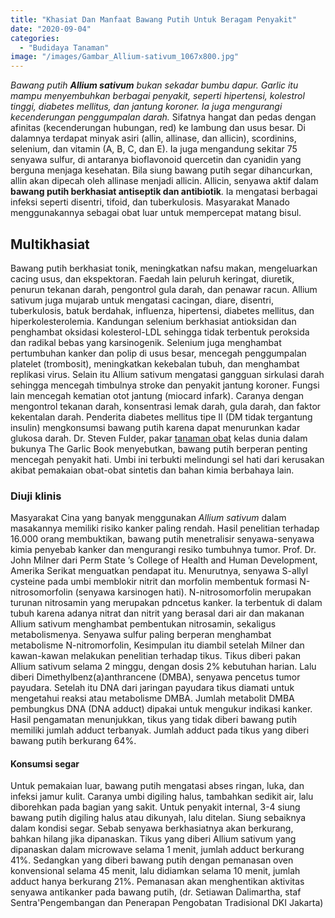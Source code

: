```yaml
---
title: "Khasiat Dan Manfaat Bawang Putih Untuk Beragam Penyakit"
date: "2020-09-04"
categories: 
  - "Budidaya Tanaman"
image: "/images/Gambar_Allium-sativum_1067x800.jpg"
---
```


_Bawang putih **Allium sativum** bukan sekadar bumbu dapur. Garlic itu mampu menyembuhkan berbagai penyakit, seperti hipertensi, kolestrol tinggi, diabetes mellitus, dan jantung koroner. Ia juga mengurangi kecenderungan penggumpalan darah._ Sifatnya hangat dan pedas dengan afinitas (kecenderungan hubungan, red) ke lambung dan usus besar. Di dalamnya terdapat minyak asiri (allin, allinase, dan allicin), scordinins, selenium, dan vitamin (A, B, C, dan E). Ia juga mengandung sekitar 75 senyawa sulfur, di antaranya bioflavonoid quercetin dan cyanidin yang berguna menjaga kesehatan. Bila siung bawang putih segar dihancurkan, allin akan dipecah oleh allinase menjadi allicin. Allicin, senyawa aktif dalam **bawang putih berkhasiat antiseptik dan antibiotik**. Ia mengatasi berbagai infeksi seperti disentri, tifoid, dan tuberkulosis. Masyarakat Manado menggunakannya sebagai obat luar untuk mempercepat matang bisul.

## Multikhasiat

Bawang putih berkhasiat tonik, meningkatkan nafsu makan, mengeluarkan cacing usus, dan ekspektoran. Faedah lain peluruh keringat, diuretik, penurun tekanan darah, pengontrol gula darah, dan penawar racun. Allium sativum juga mujarab untuk mengatasi cacingan, diare, disentri, tuberkulosis, batuk berdahak, influenza, hipertensi, diabetes mellitus, dan hiperkolesterolemia. Kandungan selenium berkhasiat antioksidan dan penghambat oksidasi kolesterol-LDL sehingga tidak terbentuk peroksida dan radikal bebas yang karsinogenik. Selenium juga menghambat pertumbuhan kanker dan polip di usus besar, mencegah penggumpalan platelet (trombosit), meningkatkan kekebalan tubuh, dan menghambat replikasi virus. Selain itu Allium sativum mengatasi gangguan sirkulasi darah sehingga mencegah timbulnya stroke dan penyakit jantung koroner. Fungsi lain mencegah kematian otot jantung (miocard infark). Caranya dengan mengontrol tekanan darah, konsentrasi lemak darah, gula darah, dan faktor kekentalan darah. Penderita diabetes mellitus tipe II (DM tidak tergantung insulin) mengkonsumsi bawang putih karena dapat menurunkan kadar glukosa darah. Dr. Steven Fulder, pakar [tanaman obat](http://localhost/mitra/kesehatan "tanaman obat") kelas dunia dalam bukunya The Garlic Book menyebutkan, bawang putih berperan penting mencegah penyakit hati. Umbi ini terbukti melindungi sel hati dari kerusakan akibat pemakaian obat-obat sintetis dan bahan kimia berbahaya lain.

### Diuji klinis

Masyarakat Cina yang banyak menggunakan _Allium sativum_ dalam masakannya memiliki risiko kanker paling rendah. Hasil penelitian terhadap 16.000 orang membuktikan, bawang putih menetralisir senyawa-senyawa kimia penyebab kanker dan mengurangi resiko tumbuhnya tumor. Prof. Dr. John Milner dari Perm State ’s College of Health and Human Development, Amerika Serikat menguatkan pendapat itu. Menurutnya, senyawa S-allyl cysteine pada umbi memblokir nitrit dan morfolin membentuk formasi N-nitrosomorfolin (senyawa karsinogen hati). N-nitrosomorfolin merupakan turunan nitrosamin yang merupakan pdncetus kanker. Ia terbentuk di dalam tubuh karena adanya nitrat dan nitrit yang berasal dari air dan makanan Allium sativum menghambat pembentukan nitrosamin, sekaligus metabolismenya. Senyawa sulfur paling berperan menghambat metabolisme N-nitromorfolin, Kesimpulan itu diambil setelah Milner dan kawan-kawan melakukan penelitian terhadap tikus. Tikus diberi pakan Allium sativum selama 2 minggu, dengan dosis 2% kebutuhan harian. Lalu diberi Dimethylbenz(a)anthrancene (DMBA), senyawa pencetus tumor payudara. Setelah itu DNA dari jaringan payudara tikus diamati untuk mengetahui reaksi atau metabolisme DMBA. Jumlah metabolit DMBA pembungkus DNA (DNA adduct) dipakai untuk mengukur indikasi kanker. Hasil pengamatan menunjukkan, tikus yang tidak diberi bawang putih memiliki jumlah adduct terbanyak. Jumlah adduct pada tikus yang diberi bawang putih berkurang 64%.

#### Konsumsi segar

Untuk pemakaian luar, bawang putih mengatasi abses ringan, luka, dan infeksi jamur kulit. Caranya umbi digiling halus, tambahkan sedikit air, lalu diborehkan pada bagian yang sakit. Untuk penyakit internal, 3-4 siung bawang putih digiling halus atau dikunyah, lalu ditelan. Siung sebaiknya dalam kondisi segar. Sebab senyawa berkhasiatnya akan berkurang, bahkan hilang jika dipanaskan. Tikus yang diberi Allium sativum yang dipanaskan dalam microwave selama 1 menit, jumlah adduct berkurang 41%. Sedangkan yang diberi bawang putih dengan pemanasan oven konvensional selama 45 menit, lalu didiamkan selama 10 menit, jumlah adduct hanya berkurang 21%. Pemanasan akan menghentikan aktivitas senyawa antikanker pada bawang putih, (dr. Setiawan Dalimartha, staf Sentra'Pengembangan dan Penerapan Pengobatan Tradisional DKI Jakarta)
